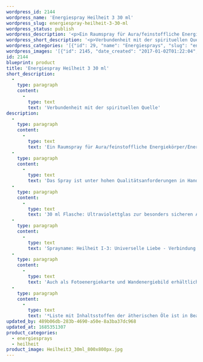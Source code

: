 ```yaml
---
wordpress_id: 2144
wordpress_name: 'Energiespray Heilheit 3 30 ml'
wordpress_slug: energiespray-heilheit-3-30-ml
wordpress_status: publish
wordpress_description: '<p>Ein Raumspray für Aura/feinstoffliche Energiekörper/Energiefelder.Aktivierbares feinstoffliches Schwingungsfeld:Heilheit - Universelle Liebe - Verbindung zur spirituellen Quelle: Eine intensive Verbindung zur Quelle göttlicher Herkunft aufnehmen - soweit ein Mensch sich als Teil der Göttlichkeit erfahren kann. Aus dieser inneren Verbindung entstehen Impulse für ein Dasein in Gesundheit, Zufriedenheit und zum Realisieren der eigenen Herzensaufgabe (Passion, Berufung, ...). Wie jedes andere Spray aus der Reihe ''Heilheit I'' repräsentiert auch dieses die stimmige Erfahrung, eingebunden zu sein in das, was wir "universelle Liebe" nennen. Sie repräsentieren besonders "reine" und "komplexe Felder der Elveden® Schwingungsfelder. Ein Zustand innerer Heilheit, der sich ausbreiten kann im eigenen System.</p><p>Das Spray ist unter hohen Qualitätsanforderungen in Handarbeit in Deutschland hergestellt aus mehrfach gereinigtem und energetisiertem Wasser (76%, konserviert mit 96%igem Weingeist (24%). Abgestimmt auf die Energie ist die Komposition von naturreinen ätherischen Ölen*.</p><p>30 ml Flasche: Ultraviolettglas zur besonders sicheren Aufbewahrung mit hochwertigem, goldfarbenen Metallpumpzerstäuber mit Schutzkappe (Steigrohr: Kunststoff). Etikett: wasserfest, leicht energetisiert mit dem Informationsfeld des Airsprays. Erhältlich auch als 100 ml-Sprühflasche (52 €).</p><p>Sprayname: Heilheit I-3: Universelle Liebe - Verbindung zur spirituellen Quelle. Reihe: Heilheit</p><p>Auch als Fotoenergiekarte und Wandenergiebild erhältlich</p><p><a href="https://my.feenbaum.de/anwendung-energiesprays/">Anwendungshinweise</a></p><p>*Liste mit Inhaltsstoffen der ätherischen Öle ist in Bearbeitung. Bis zur Veröffentlichung erhalten Sie diese Liste gerne als <a href="https://my.feenbaum.de/produkt/energiespray-gardenientyp-30-ml/info@elvedenverlag.de">Email</a>. Wir danken Ihnen für diesen Zwischenschritt</p>'
wordpress_short_description: '<p>Verbundenheit mit der spirituellen Quelle</p>'
wordpress_categories: '[{"id": 29, "name": "Energiesprays", "slug": "energiesprays"}, {"id": 97, "name": "Heilheit", "slug": "heilheit"}]'
wordpress_images: '[{"id": 2145, "date_created": "2017-01-02T01:22:04", "date_created_gmt": "2017-01-01T23:22:04", "date_modified": "2017-01-02T01:22:04", "date_modified_gmt": "2017-01-01T23:22:04", "src": "https://my.feenbaum.de/wp-content/uploads/2017/01/Heilheit3_30ml_800x800px.jpg", "name": "Heilheit3_30ml_800x800px", "alt": ""}]'
id: 2144
blueprint: product
title: 'Energiespray Heilheit 3 30 ml'
short_description:
  -
    type: paragraph
    content:
      -
        type: text
        text: 'Verbundenheit mit der spirituellen Quelle'
description:
  -
    type: paragraph
    content:
      -
        type: text
        text: 'Ein Raumspray für Aura/feinstoffliche Energiekörper/Energiefelder.Aktivierbares feinstoffliches Schwingungsfeld:Heilheit - Universelle Liebe - Verbindung zur spirituellen Quelle: Eine intensive Verbindung zur Quelle göttlicher Herkunft aufnehmen - soweit ein Mensch sich als Teil der Göttlichkeit erfahren kann. Aus dieser inneren Verbindung entstehen Impulse für ein Dasein in Gesundheit, Zufriedenheit und zum Realisieren der eigenen Herzensaufgabe (Passion, Berufung, ...). Wie jedes andere Spray aus der Reihe ''Heilheit I'' repräsentiert auch dieses die stimmige Erfahrung, eingebunden zu sein in das, was wir "universelle Liebe" nennen. Sie repräsentieren besonders "reine" und "komplexe Felder der Elveden® Schwingungsfelder. Ein Zustand innerer Heilheit, der sich ausbreiten kann im eigenen System.'
  -
    type: paragraph
    content:
      -
        type: text
        text: 'Das Spray ist unter hohen Qualitätsanforderungen in Handarbeit in Deutschland hergestellt aus mehrfach gereinigtem und energetisiertem Wasser (76%, konserviert mit 96%igem Weingeist (24%). Abgestimmt auf die Energie ist die Komposition von naturreinen ätherischen Ölen*.'
  -
    type: paragraph
    content:
      -
        type: text
        text: '30 ml Flasche: Ultraviolettglas zur besonders sicheren Aufbewahrung mit hochwertigem, goldfarbenen Metallpumpzerstäuber mit Schutzkappe (Steigrohr: Kunststoff). Etikett: wasserfest, leicht energetisiert mit dem Informationsfeld des Airsprays. Erhältlich auch als 100 ml-Sprühflasche (52 €).'
  -
    type: paragraph
    content:
      -
        type: text
        text: 'Sprayname: Heilheit I-3: Universelle Liebe - Verbindung zur spirituellen Quelle. Reihe: Heilheit'
  -
    type: paragraph
    content:
      -
        type: text
        text: 'Auch als Fotoenergiekarte und Wandenergiebild erhältlich'
  -
    type: paragraph
    content:
      -
        type: text
        text: '*Liste mit Inhaltsstoffen der ätherischen Öle ist in Bearbeitung. Bis zur Veröffentlichung erhalten Sie diese Liste gerne als Email. Wir danken Ihnen für diesen Zwischenschritt'
updated_by: 489b06db-283b-4690-a50e-8a3ba37dc968
updated_at: 1685351307
product_categories:
  - energiesprays
  - heilheit
product_image: Heilheit3_30ml_800x800px.jpg
---
```


